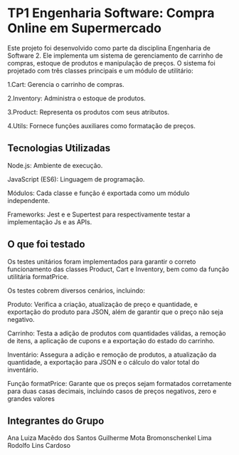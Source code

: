 # **TP1 Engenharia Software: Compra Online em Supermercado**

Este projeto foi desenvolvido como parte da disciplina Engenharia de Software 2. Ele implementa um sistema de gerenciamento de carrinho de compras, estoque de produtos e manipulação de preços. O sistema foi projetado com três classes principais e um módulo de utilitário:

  1.Cart: Gerencia o carrinho de compras.
  
  2.Inventory: Administra o estoque de produtos.
  
  3.Product: Representa os produtos com seus atributos.
  
  4.Utils: Fornece funções auxiliares como formatação de preços.

## **Tecnologias Utilizadas**

  Node.js: Ambiente de execução.

  JavaScript (ES6): Linguagem de programação.
  
  Módulos: Cada classe e função é exportada como um módulo independente.

  Frameworks: Jest e e Supertest para respectivamente testar a implementação Js e as APIs.

 ## **O que foi testado** 
 
  Os testes unitários foram implementados para garantir o correto funcionamento das classes Product, Cart e Inventory, bem como da função utilitária formatPrice. 
  
  Os testes cobrem diversos cenários, incluindo:

  Produto: Verifica a criação, atualização de preço e quantidade, e exportação do produto para JSON, além de garantir que o preço não seja negativo.
  
  Carrinho: Testa a adição de produtos com quantidades válidas, a remoção de itens, a aplicação de cupons e a exportação do estado do carrinho.
  
  Inventário: Assegura a adição e remoção de produtos, a atualização da quantidade, a exportação para JSON e o cálculo do valor total do inventário.
  
  Função formatPrice: Garante que os preços sejam formatados corretamente para duas casas decimais, incluindo casos de preços negativos, zero e grandes valores
    
 ## **Integrantes do Grupo**
 
  Ana Luiza Macêdo dos Santos
  Guilherme Mota Bromonschenkel Lima
  Rodolfo Lins Cardoso

